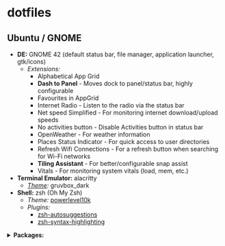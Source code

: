 # dotfiles

## Ubuntu / GNOME

* **DE:** GNOME 42 (default status bar, file manager, application launcher, gtk/icons)
  * *Extensions:*
    * Alphabetical App Grid
    * **Dash to Panel** - Moves dock to panel/status bar, highly configurable
    * Favourites in AppGrid
    * Internet Radio - Listen to the radio via the status bar
    * Net speed Simplified - For monitoring internet download/upload speeds
    * No activities button - Disable Activities button in status bar
    * OpenWeather - For weather information
    * Places Status Indicator - For quick access to user directories
    * Refresh Wifi Connections - For a refresh button when searching for Wi-Fi networks
    * **Tiling Assistant** - For better/configurable snap assist
    * Vitals - For monitoring system vitals (load, mem, etc.) 
* **Terminal Emulator:** alacritty
  * *[Theme](https://github.com/eendroroy/alacritty-theme):* gruvbox_dark
* **Shell:** zsh (Oh My Zsh)
  * *Theme:* [powerlevel10k](https://github.com/romkatv/powerlevel10k)
  * *Plugins:*
    * [zsh-autosuggestions](https://github.com/zsh-users/zsh-autosuggestions)
    * [zsh-syntax-highlighting](https://github.com/zsh-users/zsh-syntax-highlighting)
<details>
  <summary><b>Packages:</b></summary>
  <ul>
    <li>apt (<code>apt-mark showmanual</code>)</li>
      <ul>
        <li>cmake pkg-config libfreetype6-dev libfontconfig1-dev libxcb-xfixes0-dev libxkbcommon-dev python3 (alacritty deps)</li>
        <li>build-essential git cmake cmake-data pkg-config python3-sphinx python3-packaging libuv1-dev libcairo2-dev libxcb1-dev libxcb-util0-dev libxcb-randr0-dev libxcb-composite0-dev python3-xcbgen xcb-proto libxcb-image0-dev libxcb-ewmh-dev libxcb-icccm4-dev (polybar deps)</li>
        <li>libxcb-xkb-dev libxcb-xrm-dev libxcb-cursor-dev libasound2-dev libpulse-dev i3-wm libjsoncpp-dev libmpdclient-dev libcurl4-openssl-dev libnl-genl-3-dev (polybar optional deps)</li>
        <li>gir1.2-gst-plugins-bad-1.0 gir1.2-gst-plugins-base-1.0 gstreamer1.0-plugins-ugly gstreamer1.0-plugins-bad (Internet Radio deps)</li>
        <li>gir1.2-gtop-2.0 lm-sensors (vitals)</li>
        <li>build-essential</li>
        <li>curl</li>
        <li>dconf-editor</li>
        <li>git</li>
        <li>gnome-shell-extension-manager</li>
        <li>gnome-tweaks</li>
        <li>google-chrome-stable</li>
        <li>gparted</li>
        <li>grep</li>
        <li>gzip</li>
        <li>htop</li>
        <li>micro</li>
        <li>neofetch</li>
        <li>python3-pip</li>
        <li>stress</li>
        <li>tree</li>
        <li>zsh</li>
      </ul>
    <li>pip (<code>pip list --user</code>)</li>
      <ul>
        <li>Pygments (for colorize omz plugin)</li>
      </ul>
    <li>git</li>
      <ul>
        <li>alacritty</li>
        <li>polybar</li>
        <li>powerlevel10k</li>
      </ul>
    <li>web</li>
      <ul>
        <li>rustup</li>
      </ul>
  </ul>
</details>
